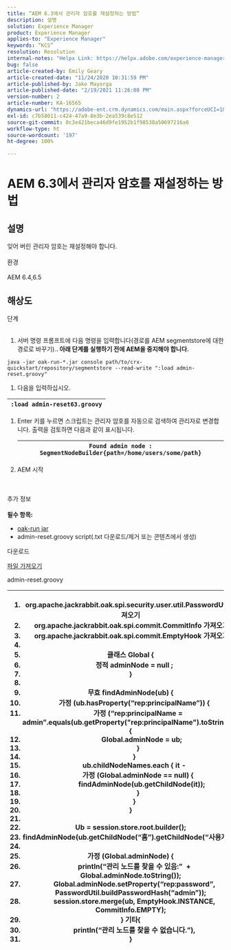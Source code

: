 ```yaml
---
title: “AEM 6.3에서 관리자 암호를 재설정하는 방법”
description: 설명
solution: Experience Manager
product: Experience Manager
applies-to: "Experience Manager"
keywords: “KCS”
resolution: Resolution
internal-notes: "Helpx Link: https://helpx.adobe.com/experience-manager/kb/How-to-reset-the-admin-password-in-AEM-6-3.html"
bug: false
article-created-by: Emily Geary
article-created-date: "11/24/2020 10:31:59 PM"
article-published-by: Jake Mayorga
article-published-date: "2/19/2021 11:26:08 PM"
version-number: 2
article-number: KA-16565
dynamics-url: "https://adobe-ent.crm.dynamics.com/main.aspx?forceUCI=1&pagetype=entityrecord&etn=knowledgearticle&id=278794d8-a42e-eb11-a813-000d3a593c3f"
exl-id: c7b58011-c424-47a9-8e3b-2ea539c8e512
source-git-commit: 0c3e421beca46d9fe1952b1f98538a50697216a0
workflow-type: ht
source-wordcount: '197'
ht-degree: 100%

---
```


# AEM 6.3에서 관리자 암호를 재설정하는 방법

## 설명


잊어 버린 관리자 암호는 재설정해야 합니다.
<br><br>환경<br><br>
AEM 6.4,6.5


## 해상도

단계<br><br>
1. 서버 명령 프롬프트에 다음 명령을 입력합니다(경로를 AEM segmentstore에 대한 경로로 바꾸기).<b>. 아래 단계를 실행하기 전에 AEM을 중지해야 합니다.</b>

`java -jar oak-run-*.jar console path/to/crx-quickstart/repository/segmentstore --read-write ":load admin-reset.groovy"`
1. 다음을 입력하십시오.



| `:load admin-reset63.groovy` |
| --- |


1. Enter 키를 누르면 스크립트는 관리자 암호를 자동으로 검색하여 관리자로 변경합니다.
출력을 검토하면 다음과 같이 표시됩니다.


   | `Found admin node : SegmentNodeBuilder{path=/home/users/some/path}` |
   | --- |
2. AEM 시작

<br><br>추가 정보<br><br>
<b>필수 항목:</b>

- [oak-run jar](http://repo1.maven.org/maven2/org/apache/jackrabbit/oak-run/)
- admin-reset.groovy script(.txt 다운로드/제거 또는 콘텐츠에서 생성)


다운로드

[파일 가져오기](https://helpx.adobe.com/content/dam/help/en/experience-manager/kb/How-to-reset-the-admin-password-in-AEM-6-3/_jcr_content/main-pars/download_section/download-1/admin-reset_groovy.txt "admin-reset.groovy.txt")

admin-reset.groovy


| <ol>   <li></code> org.apache.jackrabbit.oak.spi.security.user.util.PasswordUtil</code> 가져오기</li>   <li></code> org.apache.jackrabbit.oak.spi.commit.CommitInfo</code> 가져오기</li>   <li></code> org.apache.jackrabbit.oak.spi.commit.EmptyHook</code> 가져오기</li>   <li> </li>   <li>클래스</code> Global {</code></li>   <li>    </code>정적</code> adminNode = </code>null</code> ;</code></li>   <li>}</code></li>   <li> </li>   <li>무효</code> findAdminNode(ub) {</code></li>   <li>    </code>가정</code> (ub.hasProperty(</code>“rep:principalName”</code>)) {</code></li>   <li>        </code>가정</code> (</code>“rep:principalName = admin”</code>.equals(ub.getProperty(</code>&quot;rep:principalName&quot;</code>).toString())) {</code></li>   <li>            </code>Global.adminNode = ub;</code></li>   <li>        </code>}</code></li>   <li>    </code>}</code></li>   <li>    </code>ub.childNodeNames.each { it -</code></li>   <li>        </code>가정</code> (Global.adminNode == </code>null</code>) {</code></li>   <li>            </code>findAdminNode(ub.getChildNode(it));</code></li>   <li>        </code>}</code></li>   <li>    </code>}</code></li>   <li>}</code></li>   <li> </li>   <li>Ub = session.store.root.builder();</code></li>   <li>findAdminNode(ub.getChildNode(</code>“홈”</code>).getChildNode(</code>“사용자”</code>));</code></li>   <li> </li>   <li>가정</code> (Global.adminNode) {</code></li>   <li>    </code>println(</code>“관리 노드를 찾을 수 있음:” </code> + Global.adminNode.toString());</code></li>   <li>    </code>Global.adminNode.setProperty(</code>“rep:password”</code>, PasswordUtil.buildPasswordHash(</code>“admin”</code>));</code></li>   <li>    </code>session.store.merge(ub, EmptyHook.INSTANCE, CommitInfo.EMPTY);</code></li>   <li>} </code>기타</code>{</code></li>   <li>    </code>println(</code>“관리 노드를 찾을 수 없습니다.”</code>), </code></li>   <li>}</code></li>  </ol> |
| --- |
